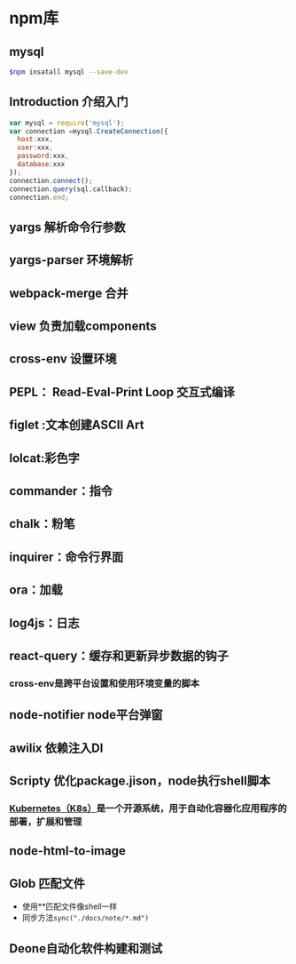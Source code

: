# npm库

## mysql

```sh
$npm insatall mysql --save-dev
```

## Introduction 介绍入门

```js
var mysql = require('mysql');
var connection =mysql.CreateConnection({
  host:xxx,
  user:xxx,
  password:xxx,
  database:xxx
});
connection.connect();
connection.query(sql,callback);
connection.end; 
```

## yargs 解析命令行参数

## yargs-parser 环境解析

## webpack-merge 合并

## view 负责加载components

## cross-env 设置环境

## PEPL： Read-Eval-Print Loop 交互式编译

## figlet :文本创建ASCII Art

## lolcat:彩色字

## commander：指令

## chalk：粉笔

## inquirer：命令行界面

## ora：加载

## log4js：日志

## react-query：缓存和更新异步数据的钩子

### cross-env是跨平台设置和使用环境变量的脚本

## node-notifier node平台弹窗

## awilix 依赖注入DI

## Scripty  优化package.jison，node执行shell脚本

### [Kubernetes（K8s）](https://kubernetes.io/docs/concepts/overview/what-is-kubernetes/)是一个开源系统，用于自动化容器化应用程序的部署，扩展和管理

## node-html-to-image

## Glob 匹配文件

- 使用**匹配文件像shell一样
- 同步方法`sync("./docs/note/*.md")`

## Deone自动化软件构建和测试
